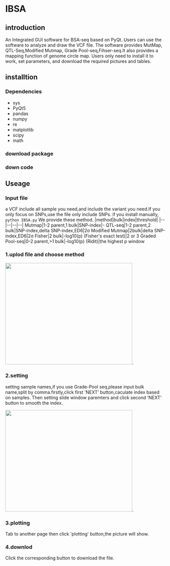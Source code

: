 # IBSA
## introduction
An Integrated GUI software for BSA-seq based on PyQt.
Users can use the software to analyze and draw the VCF file. The software provides MutMap, QTL-Seq,Modified Mutmap, Grade Pool-seq,Fihser-seq.It also provides a mapping function of genome circle map. Users only need to install it to work, set parameters, and download the required pictures and tables.
## installtion
### Dependencies
- sys
- PyQt5
- pandas
- numpy
- re
- matplotlib
- scipy
- math
### download package
### down code 
## Useage
### Input file
a VCF include all sample you need,and include the variant you need.If you only focus on SNPs,use the file only include SNPs.
if you install manually,
``` python IBSA.py```
We provide these method.
|method|bulk|index|threshold|
|--|--|--|--|
Mutmap|1-2 parent,1 bulk|SNP-index|-
QTL-seq|1-2 parent,2 bulk|SNP-index,delta SNP-index,ED6|2σ
Modified Mutmap|2bulk|delta SNP-index,ED6|2σ
Fisher|2 bulk|-log10(p) (Fisher's exact test)|2 or 3
Graded Pool-seq|0-2 parent,>1 bulk|-log10(p) (Ridit)|the highest p window

### 1.uplod file and choose method
<img src= "https://user-images.githubusercontent.com/51356059/116029007-f0c3e600-a68a-11eb-88ae-39cd58ddab59.png" width=400 height=320 />.
### 2.setting 
setting sample names,if you use Grade-Pool seq,please input bulk name,split by comma.firstly,click first 'NEXT' button,caculate index based on samples.
Then setting slide window paremters and click second 'NEXT' button to smooth the index.

<img src= "https://user-images.githubusercontent.com/51356059/116029818-b78c7580-a68c-11eb-8f82-badd1f328f71.png" width=400 height=320 />.
### 3.plotting
Tab to another page then click 'plotting' button,the picture will show.
### 4.downlod
Click the corresponding button to download the file.



